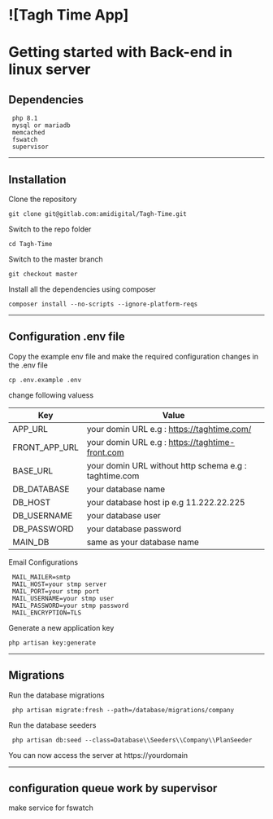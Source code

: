# ![Tagh Time App]


# Getting started with Back-end in linux server
## Dependencies
     php 8.1
     mysql or mariadb
     memcached
     fswatch
     supervisor
   
----------

## Installation

Clone the repository

    git clone git@gitlab.com:amidigital/Tagh-Time.git

Switch to the repo folder

    cd Tagh-Time


Switch to the master branch

    git checkout master
    
Install all the dependencies using composer

    composer install --no-scripts --ignore-platform-reqs

----------

## Configuration .env file
Copy the example env file and make the required configuration changes in the .env file


    cp .env.example .env

change  following valuess

| **Key**          	| **Value**                                                 |
|------------------	|--------------------------------------------------	     |
| APP_URL       	| your domin URL e.g : https://taghtime.com/                |
| FRONT_APP_URL 	| your domin URL e.g : https://taghtime-front.com 	     |
| BASE_URL    	     | your domin URL without http schema e.g   : taghtime.com  	|
| DB_DATABASE       | your database name                                   	|
| DB_HOST           | your database host ip e.g 11.222.22.225                  	|
| DB_USERNAME       | your database user                                      	|
| DB_PASSWORD       | your database password                               	|
| MAIN_DB    	     | same as your database name                               	|


Email Configurations

     MAIL_MAILER=smtp
     MAIL_HOST=your stmp server
     MAIL_PORT=your stmp port
     MAIL_USERNAME=your stmp user
     MAIL_PASSWORD=your stmp password
     MAIL_ENCRYPTION=TLS


Generate a new application key

    php artisan key:generate

----------

## Migrations 
Run the database migrations

     php artisan migrate:fresh --path=/database/migrations/company

 Run the database seeders
 
     php artisan db:seed --class=Database\\Seeders\\Company\\PlanSeeder

  

You can now access the server at https://yourdomain

----------

## configuration queue work by supervisor
   make service for fswatch
